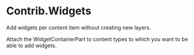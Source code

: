 Contrib.Widgets
===============

Add widgets per content item without creating new layers.

Attach the WidgetContainerPart to content types to which you want to be able to add widgets.